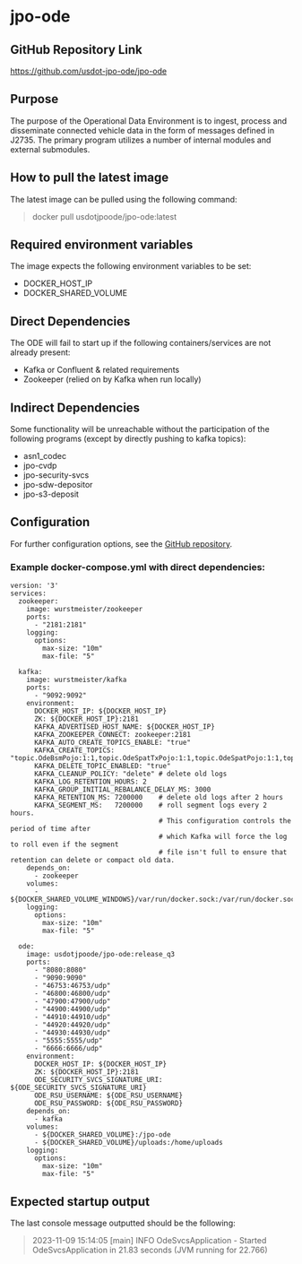 # jpo-ode

## GitHub Repository Link
https://github.com/usdot-jpo-ode/jpo-ode

## Purpose
The purpose of the Operational Data Environment is to ingest, process and disseminate connected vehicle data in the form of messages defined in J2735. The primary program utilizes a number of internal modules and external submodules.

## How to pull the latest image
The latest image can be pulled using the following command:
> docker pull usdotjpoode/jpo-ode:latest

## Required environment variables
The image expects the following environment variables to be set:
- DOCKER_HOST_IP
- DOCKER_SHARED_VOLUME

## Direct Dependencies
The ODE will fail to start up if the following containers/services are not already present:
- Kafka or Confluent & related requirements
- Zookeeper (relied on by Kafka when run locally)

## Indirect Dependencies
Some functionality will be unreachable without the participation of the following programs (except by directly pushing to kafka topics):
- asn1_codec
- jpo-cvdp
- jpo-security-svcs
- jpo-sdw-depositor
- jpo-s3-deposit

## Configuration
For further configuration options, see the [GitHub repository](https://github.com/usdot-jpo-ode/jpo-ode).

### Example docker-compose.yml with direct dependencies:
```
version: '3'
services:
  zookeeper:
    image: wurstmeister/zookeeper
    ports:
      - "2181:2181"
    logging:
      options:
        max-size: "10m"
        max-file: "5"

  kafka:
    image: wurstmeister/kafka
    ports:
      - "9092:9092"
    environment:
      DOCKER_HOST_IP: ${DOCKER_HOST_IP}
      ZK: ${DOCKER_HOST_IP}:2181
      KAFKA_ADVERTISED_HOST_NAME: ${DOCKER_HOST_IP}
      KAFKA_ZOOKEEPER_CONNECT: zookeeper:2181
      KAFKA_AUTO_CREATE_TOPICS_ENABLE: "true"
      KAFKA_CREATE_TOPICS: "topic.OdeBsmPojo:1:1,topic.OdeSpatTxPojo:1:1,topic.OdeSpatPojo:1:1,topic.OdeSpatJson:1:1,topic.FilteredOdeSpatJson:1:1,topic.OdeSpatRxJson:1:1,topic.OdeSpatRxPojo:1:1,topic.OdeBsmJson:1:1,topic.FilteredOdeBsmJson:1:1,topic.OdeTimJson:1:1,topic.OdeTimBroadcastJson:1:1,topic.J2735TimBroadcastJson:1:1,topic.OdeDriverAlertJson:1:1,topic.Asn1DecoderInput:1:1,topic.Asn1DecoderOutput:1:1,topic.Asn1EncoderInput:1:1,topic.Asn1EncoderOutput:1:1,topic.SDWDepositorInput:1:1,topic.OdeTIMCertExpirationTimeJson:1:1,topic.OdeRawEncodedBSMJson:1:1,topic.OdeRawEncodedSPATJson:1:1,topic.OdeRawEncodedTIMJson:1:1,topic.OdeRawEncodedMAPJson:1:1,topic.OdeMapTxPojo:1:1,topic.OdeMapJson:1:1,topic.OdeRawEncodedSSMJson:1:1,topic.OdeSsmPojo:1:1,topic.OdeSsmJson:1:1,topic.OdeRawEncodedSRMJson:1:1,topic.OdeSrmTxPojo:1:1,topic.OdeSrmJson:1:1"
      KAFKA_DELETE_TOPIC_ENABLED: "true"
      KAFKA_CLEANUP_POLICY: "delete" # delete old logs
      KAFKA_LOG_RETENTION_HOURS: 2
      KAFKA_GROUP_INITIAL_REBALANCE_DELAY_MS: 3000
      KAFKA_RETENTION_MS: 7200000    # delete old logs after 2 hours
      KAFKA_SEGMENT_MS:   7200000    # roll segment logs every 2 hours.
                                     # This configuration controls the period of time after
                                     # which Kafka will force the log to roll even if the segment
                                     # file isn't full to ensure that retention can delete or compact old data.
    depends_on:
      - zookeeper
    volumes:
      - ${DOCKER_SHARED_VOLUME_WINDOWS}/var/run/docker.sock:/var/run/docker.sock
    logging:
      options:
        max-size: "10m"
        max-file: "5"

  ode:
    image: usdotjpoode/jpo-ode:release_q3
    ports:
      - "8080:8080"
      - "9090:9090"
      - "46753:46753/udp"
      - "46800:46800/udp"
      - "47900:47900/udp"
      - "44900:44900/udp"
      - "44910:44910/udp"
      - "44920:44920/udp"
      - "44930:44930/udp"
      - "5555:5555/udp"
      - "6666:6666/udp"
    environment:
      DOCKER_HOST_IP: ${DOCKER_HOST_IP}
      ZK: ${DOCKER_HOST_IP}:2181
      ODE_SECURITY_SVCS_SIGNATURE_URI: ${ODE_SECURITY_SVCS_SIGNATURE_URI}
      ODE_RSU_USERNAME: ${ODE_RSU_USERNAME}
      ODE_RSU_PASSWORD: ${ODE_RSU_PASSWORD}
    depends_on:
      - kafka
    volumes:
      - ${DOCKER_SHARED_VOLUME}:/jpo-ode
      - ${DOCKER_SHARED_VOLUME}/uploads:/home/uploads
    logging:
      options:
        max-size: "10m"
        max-file: "5"
```

## Expected startup output
The last console message outputted should be the following:
> 2023-11-09 15:14:05 [main] INFO  OdeSvcsApplication - Started OdeSvcsApplication in 21.83 seconds (JVM running for 22.766)